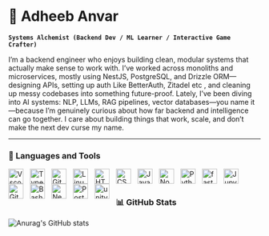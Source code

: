 # 🦉 Adheeb Anvar
**`Systems Alchemist (Backend Dev / ML Learner / Interactive Game Crafter)`**

I’m a backend engineer who enjoys building clean, modular systems that actually make sense to work with. I’ve worked across monoliths and microservices, mostly using NestJS, PostgreSQL, and Drizzle ORM—designing APIs, setting up auth Like BetterAuth, Zitadel etc , and cleaning up messy codebases into something future-proof. Lately, I’ve been diving into AI systems: NLP, LLMs, RAG pipelines, vector databases—you name it—because I’m genuinely curious about how far backend and intelligence can go together. I care about building things that work, scale, and don’t make the next dev curse my name.







---


### 🧰 Languages and Tools

<img align="left" alt="Vscode" width="30px" style="padding-right:10px;"  src="https://cdn.jsdelivr.net/gh/devicons/devicon@latest/icons/vscode/vscode-original.svg" />
<img align="left" alt="TypeScript" width="30px" style="padding-right:10px;" src="https://cdn.jsdelivr.net/gh/devicons/devicon/icons/typescript/typescript-plain.svg" />
<img align="left" alt="Git" width="30px" style="padding-right:10px;" src="https://cdn.jsdelivr.net/gh/devicons/devicon/icons/git/git-original.svg" />
<img align="left" alt="Linux" width="30px" style="padding-right:10px;" src="https://cdn.jsdelivr.net/gh/devicons/devicon/icons/linux/linux-original.svg" />
<img align="left" alt="HTML" width="30px" style="padding-right:10px;" src="https://cdn.jsdelivr.net/gh/devicons/devicon/icons/html5/html5-plain.svg" />
<img align="left" alt="CSS" width="30px" style="padding-right:10px;" src="https://cdn.jsdelivr.net/gh/devicons/devicon/icons/css3/css3-plain.svg" />
<img align="left" alt="JavaScript" width="30px" style="padding-right:10px;" src="https://cdn.jsdelivr.net/gh/devicons/devicon/icons/javascript/javascript-plain.svg" />
<img align="left" alt="NodeJS" width="30px" style="padding-right:10px;" src="https://cdn.jsdelivr.net/gh/devicons/devicon/icons/nodejs/nodejs-original.svg" />
<img align="left" alt="Python" width="30px" style="padding-right:10px;" src="https://cdn.jsdelivr.net/gh/devicons/devicon/icons/python/python-plain.svg" />
<img align="left" alt="fastapi" width="30px" style="padding-right:10px;" src="https://cdn.jsdelivr.net/gh/devicons/devicon@latest/icons/fastapi/fastapi-original.svg" />
<img align="left" alt="Jupyter" width="30px" style="padding-right:10px;" src="https://cdn.jsdelivr.net/gh/devicons/devicon@latest/icons/jupyter/jupyter-original.svg" />
<img align="left" alt="GitHub" width="30px" style="padding-right:10px;" src="https://cdn.jsdelivr.net/gh/devicons/devicon/icons/github/github-original.svg" />
<img align="left" alt="Bash" width="30px" style="padding-right:10px;" src="https://cdn.jsdelivr.net/gh/devicons/devicon/icons/bash/bash-original.svg" />
<img align = "left" alt = "Nestjs" width = "30px" style = "padding-right:10px" src="https://cdn.jsdelivr.net/gh/devicons/devicon@latest/icons/nestjs/nestjs-original.svg" />
<img align = "left" alt = "PostgreSQL" width = "30px" style = "padding-right:10px" src="https://cdn.jsdelivr.net/gh/devicons/devicon@latest/icons/postgresql/postgresql-original.svg" />
<img   align = "left" alt = "unity" width = "30px" style = "padding-right:10px" src="https://cdn.jsdelivr.net/gh/devicons/devicon@latest/icons/unity/unity-original.svg" />
<br />


#
          




### 📊 GitHub Stats
![Anurag's GitHub stats](https://github-readme-stats.vercel.app/api?username=adheeb2&show_icons=true&theme=radical)

#

